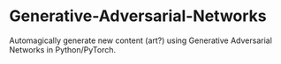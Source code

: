 # Generative-Adversarial-Networks
Automagically generate new content (art?) using Generative Adversarial Networks in Python/PyTorch.
